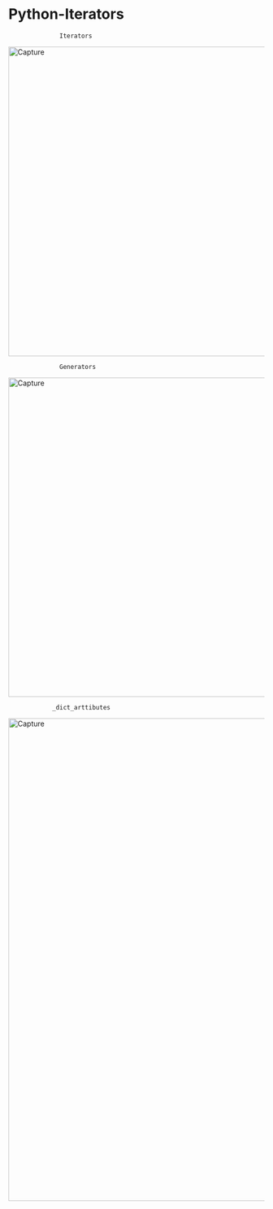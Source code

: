 # Python-Iterators
                  Iterators

<img width="608" alt="Capture" src="https://user-images.githubusercontent.com/82565293/116662299-39dda800-a9b3-11eb-8027-ced08c432bd8.PNG">
                  
                  Generators
                   
<img width="627" alt="Capture" src="https://user-images.githubusercontent.com/82565293/116662866-f46daa80-a9b3-11eb-83e4-9048593f674a.PNG">

                _dict_arttibutes
   
<img width="948" alt="Capture" src="https://user-images.githubusercontent.com/82565293/116663595-f4ba7580-a9b4-11eb-8c25-745df0196abd.PNG">
